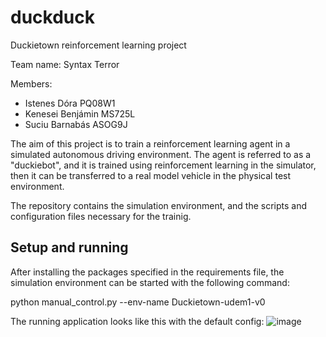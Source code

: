 # duckduck
Duckietown reinforcement learning project

Team name: Syntax Terror

Members:
- Istenes Dóra PQ08W1
- Kenesei Benjámin MS725L
- Suciu Barnabás ASOG9J

The aim of this project is to train a reinforcement learning agent in a simulated autonomous driving environment. The agent is referred to as a "duckiebot", and it is trained using reinforcement learning in the simulator, then it can be transferred to a real model vehicle in the physical test environment.

The repository contains the simulation environment, and the scripts and configuration files necessary for the trainig.

## Setup and running

After installing the packages specified in the requirements file, the simulation environment can be started with the following command:

python manual_control.py --env-name Duckietown-udem1-v0

The running application looks like this with the default config:
![image](https://user-images.githubusercontent.com/40472516/198076371-1fcbf3bd-faa4-41a7-9832-6be3accf1709.png)
